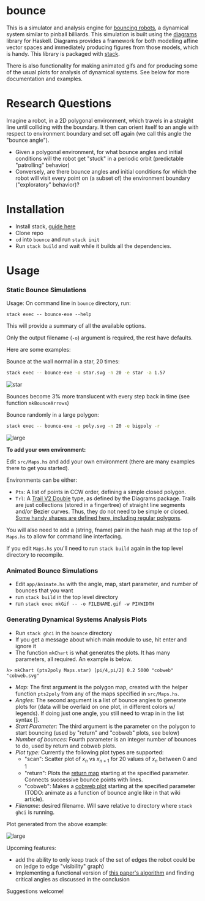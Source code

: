 # bounce

This is a simulator and analysis engine for [bouncing
robots](http://msl.cs.uiuc.edu/~lericks4/papers/icra13bounce.pdf), a dynamical
system similar to pinball billiards. This simulation is built using the
[diagrams](http://projects.haskell.org/diagrams/) library for Haskell. Diagrams
provides a framework for both modelling affine vector spaces and immediately
producing figures from those models, which is handy. This library is packaged
with [stack](http://docs.haskellstack.org/en/stable/GUIDE/).

There is also functionality for making animated gifs and for producing some of
the usual plots for analysis of dynamical systems. See below for more
documentation and examples.

# Research Questions

Imagine a robot, in a 2D polygonal environment, which travels in a straight line
until colliding with the boundary. It then can orient itself to an angle with
respect to environment boundary and set off again (we call this angle the
"bounce angle").

-   Given a polygonal environment, for what bounce angles and initial conditions
    will the robot get "stuck" in a periodic orbit (predictable "patrolling"
    behavior)
-   Conversely, are there bounce angles and initial conditions for which the
    robot will visit every point on (a subset of) the environment boundary
    ("exploratory" behavior)?

# Installation

-   Install stack, [guide here](http://docs.haskellstack.org/en/stable/install_and_upgrade/)
-   Clone repo
-   `cd` into `bounce` and run `stack init`
-   Run `stack build` and wait while it builds all the dependencies.

# Usage

### Static Bounce Simulations

Usage: On command line in `bounce` directory, run:

`stack exec -- bounce-exe --help`

This will provide a summary of all the available options.

Only the output filename (`-o`) argument is required, the rest have defaults.

Here are some examples:

Bounce at the wall normal in a star, 20 times:

```bash
stack exec -- bounce-exe -o star.svg -n 20 -e star -a 1.57
```

![star](https://cdn.rawgit.com/alexandroid000/bounce/master/examples/det_star.svg)

Bounces become 3% more translucent with every step back in time (see function
`mkBounceArrows`)

Bounce randomly in a large polygon:

```bash
stack exec -- bounce-exe -o poly.svg -n 20 -e bigpoly -r
```

![large](https://cdn.rawgit.com/alexandroid000/bounce/master/examples/rand_bigpoly.svg)


**To add your own environment:**

Edit `src/Maps.hs` and add your own environment (there are many examples there
to get you started).

Environments can be either:

-   `Pts`: A list of points in CCW order, defining a simple closed polygon.
-   `Trl`: A [Trail V2
    Double](http://projects.haskell.org/diagrams/doc/paths.html#trails) type, as
    defined by the Diagrams package. Trails are just collections (stored in a
    fingertree) of straight line segments and/or Bezier curves. Thus, they do
    not need to be simple or closed. [Some handy shapes are defined here,
    including regular
    polygons](http://projects.haskell.org/diagrams/haddock/Diagrams-TwoD-Shapes.html).

You will also need to add a (string, fname) pair in the hash map at the top of
`Maps.hs` to allow for command line interfacing.

If you edit `Maps.hs` you'll need to run `stack build` again in the top level
directory to recompile.

### Animated Bounce Simulations

-   Edit `app/Animate.hs` with the angle, map, start parameter, and number of
    bounces that you want
-   run `stack build` in the top level directory
-   run `stack exec mkGif -- -o FILENAME.gif -w PIXWIDTH`

### Generating Dynamical Systems Analysis Plots

-   Run `stack ghci` in the `bounce` directory
-   If you get a message about which main module to use, hit enter and ignore it
-   The function `mkChart` is what generates the plots. It has many parameters,
    all required. An example is below.

```ghci
λ> mkChart (pts2poly Maps.star) [pi/4,pi/2] 0.2 5000 "cobweb" "cobweb.svg"
```
-   *Map:* The first argument is the polygon map, created with the helper function
`pts2poly` from any of the maps specified in `src/Maps.hs`.
-   *Angles:* The second argument is a list of bounce angles to generate plots for (data
    will be overlaid on one plot, in different colors w/ legends). If doing just
    one angle, you still need to wrap in in the list syntax [].
-   *Start Parameter:* The third argument is the parameter on the polygon to
    start bouncing (used by "return" and "cobweb" plots, see below)
-   *Number of bounces:* Fourth parameter is an integer number of bounces to do,
    used by return and cobweb plots.
-   *Plot type:* Currently the following plot types are supported:
    -   "scan": Scatter plot of $x_n$ vs $x_{n+1}$ for 20 values of $x_n$
        between 0 and 1
    -   "return": Plots the [return
        map](https://en.wikipedia.org/wiki/Poincaré_plot) starting at the
        specified parameter. Connects successive bounce points with lines.
    -   "cobweb": Makes a [cobweb
        plot](https://en.wikipedia.org/wiki/Cobweb_plot) starting at the
        specified parameter (TODO: animate as a function of bounce angle like in
        that wiki article).
-   *Filename*: desired filename. Will save relative to directory where `stack
    ghci` is running.

Plot generated from the above example:

![large](https://cdn.rawgit.com/alexandroid000/bounce/master/examples/cobweb.svg)

Upcoming features:

-   add the ability to only keep track of the set of edges the robot could be on
    (edge to edge "visibility" graph)
-   Implementing a functional version of [this paper's
    algorithm](http://msl.cs.uiuc.edu/~lericks4/papers/icra13bounce.pdf) and
    finding critical angles as discussed in the conclusion

Suggestions welcome!
